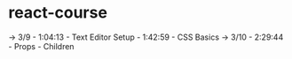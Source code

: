 # react-course
-> 3/9  - 1:04:13 - Text Editor Setup
        - 1:42:59 - CSS Basics
-> 3/10 - 2:29:44 - Props - Children
